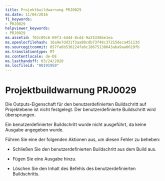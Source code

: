 ```yaml
---
title: Projektbuildwarnung PRJ0029
ms.date: 11/04/2016
f1_keywords:
- PRJ0029
helpviewer_keywords:
- PRJ0029
ms.assetid: f02c09c6-09f3-4d44-8cd4-9a25336be1ea
ms.openlocfilehash: 16a9e7dd31f3aa80cdb73f48c37215deca45113d
ms.sourcegitcommit: 857fa6b530224fa6c18675138043aba9aa0619fb
ms.translationtype: MT
ms.contentlocale: de-DE
ms.lasthandoff: 03/24/2020
ms.locfileid: "80191950"
---
```

# <a name="project-build-warning-prj0029"></a>Projektbuildwarnung PRJ0029

Die Outputs-Eigenschaft für den benutzerdefinierten Buildschritt auf Projektebene ist nicht festgelegt. Der benutzerdefinierte Buildschritt wird übersprungen.

Ein benutzerdefinierter Buildschritt wurde nicht ausgeführt, da keine Ausgabe angegeben wurde.

Führen Sie eine der folgenden Aktionen aus, um diesen Fehler zu beheben:

- Schließen Sie den benutzerdefinierten Buildschritt aus dem Build aus.

- Fügen Sie eine Ausgabe hinzu.

- Löschen Sie den Inhalt des Befehls des benutzerdefinierten Buildschritts.
